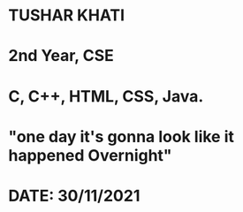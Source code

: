 # TUSHAR KHATI

# 2nd Year, CSE

# C, C++, HTML, CSS, Java.

# "one day it's gonna look like it happened Overnight" 

# DATE: 30/11/2021
